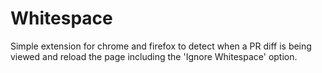 # Whitespace
Simple extension for chrome and firefox to detect when a PR diff is being viewed and reload the page including the 'Ignore Whitespace' option.
